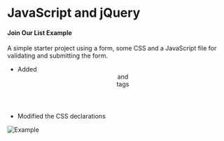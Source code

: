 # JavaScript and jQuery 

#### Join Our List Example

A simple starter project using a form, some CSS and a JavaScript file for validating and submitting the form.

- Added <header> and <footer> tags
- Modified the CSS declarations

![Example](/ch-1-screenshot.png "Join Our List")





